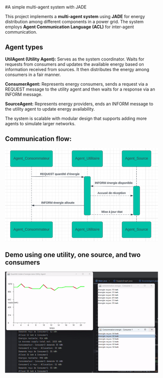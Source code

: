 #A simple multi-agent system with JADE

This project implements a **multi-agent system** using **JADE** for energy distribution among different components in a power grid. The system employs **Agent Communication Language (ACL)** for inter-agent communication.

## Agent types
**UtilAgent (Utility Agent):**
   Serves as the system coordinator. Waits for requests from consumers and updates the available energy based on information received from sources. It then distributes the energy among consumers in a fair manner.


**ConsumerAgent:**
    Represents energy consumers, sends a request via a REQUEST message to the utility agent and then waits for a response via an INFORM message.

**SourceAgent:**
   Represents energy providers, ends an INFORM message to the utility agent to update energy availability.


   
The system is scalable with modular design that supports adding more agents to simulate larger networks.

## Communication flow:
![Communication](com.png)

     


## Demo using one utility, one source, and two consumers
![Demo](demo.gif)
